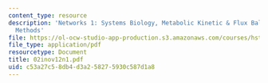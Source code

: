```yaml
---
content_type: resource
description: 'Networks 1: Systems Biology, Metabolic Kinetic & Flux Balance Optimization
  Methods'
file: https://ol-ocw-studio-app-production.s3.amazonaws.com/courses/hst-508-genomics-and-computational-biology-fall-2002/c53a27c58db4d3a258275930c587d1a8_02inov12n1.pdf
file_type: application/pdf
resourcetype: Document
title: 02inov12n1.pdf
uid: c53a27c5-8db4-d3a2-5827-5930c587d1a8
---
```


